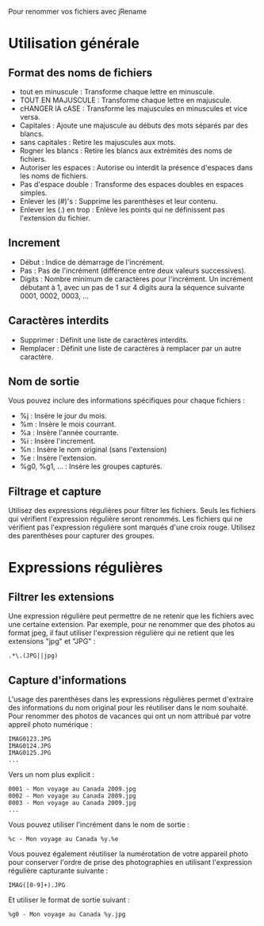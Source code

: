 Pour renommer vos fichiers avec jRename

# Utilisation générale #

## Format des noms de fichiers ##

  * tout en minuscule : Transforme chaque lettre en minuscule.
  * TOUT EN MAJUSCULE : Transforme chaque lettre en majuscule.
  * cHANGER lA cASE : Transforme les majuscules en minuscules et vice versa.
  * Capitales : Ajoute une majuscule au débuts des mots séparés par des blancs.
  * sans capitales : Retire les majuscules aux mots.
  * Rogner les blancs : Retire les blancs aux extrémités des noms de fichiers.
  * Autoriser les espaces : Autorise ou interdit la présence d'espaces dans les noms de fichiers.
  * Pas d'espace double : Transforme des espaces doubles en espaces simples.
  * Enlever les (#)'s : Supprime les parenthèses et leur contenu.
  * Enlever les (.) en trop : Enlève les points qui ne définissent pas l'extension du fichier.

## Increment ##

  * Début : Indice de démarrage de l'incrément.
  * Pas : Pas de l'incrément (différence entre deux valeurs successives).
  * Digits : Nombre minimum de caractères pour l'incrément. Un incrément débutant à 1, avec un pas de 1 sur 4 digits aura la séquence suivante 0001, 0002, 0003, ...

## Caractères interdits ##

  * Supprimer : Définit une liste de caractères interdits.
  * Remplacer : Définit une liste de caractères à remplacer par un autre caractère.

## Nom de sortie ##

Vous pouvez inclure des informations spécifiques pour chaque fichiers :

  * %j : Insère le jour du mois.
  * %m : Insère le mois courrant.
  * %a : Insère l'année courrante.
  * %i : Insère l'increment.
  * %n : Insère le nom original (sans l'extension)
  * %e : Insère l'extension.
  * %g0, %g1, ... : Insère les groupes capturés.

## Filtrage et capture ##

Utilisez des expressions régulières pour filtrer les fichiers. Seuls les fichiers qui vérifient l'expression régulière seront renommés. Les fichiers qui ne vérifient pas l'expression régulière sont marqués d'une croix rouge. Utilisez des parenthèses pour capturer des groupes.

# Expressions régulières #

## Filtrer les extensions ##

Une expression régulière peut permettre de ne retenir que les fichiers avec une certaine extension. Par exemple, pour ne renommer que des photos au format jpeg, il faut utiliser l'expression régulière qui ne retient que les extensions "jpg" et "JPG" :

```
.*\.(JPG||jpg)
```

## Capture d'informations ##

L'usage des parenthèses dans les expressions régulières permet d'extraire des informations du nom original pour les réutiliser dans le nom souhaité. Pour renommer des photos de vacances qui ont un nom attribué par votre appreil photo numérique :

```
IMAG0123.JPG
IMAG0124.JPG
IMAG0125.JPG
...
```

Vers un nom plus explicit :

```
0001 - Mon voyage au Canada 2009.jpg
0002 - Mon voyage au Canada 2009.jpg
0003 - Mon voyage au Canada 2009.jpg
...
```

Vous pouvez utiliser l'incrément dans le nom de sortie :

```
%c - Mon voyage au Canada %y.%e
```

Vous pouvez également réutiliser la numérotation de votre appareil photo pour conserver l'ordre de prise des photographies en utilisant l'expression régulière capturante suivante :

```
IMAG([0-9]+).JPG
```

Et utiliser le format de sortie suivant :

```
%g0 - Mon voyage au Canada %y.jpg
```
